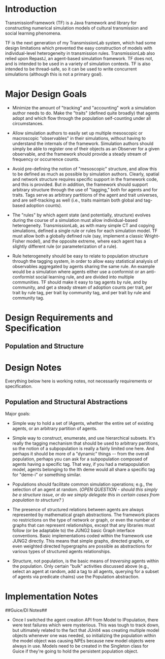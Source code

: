 # Introduction #

TransmissionFramework (TF) is a Java framework and library for constructing numerical simulation models of cultural transmission and social learning phenomena.

TF is the next generation of my TransmissionLab system, which had some design limitations which prevented the easy construction of models with individual-level heterogeneity in transmission rules.  TransmissionLab also relied upon RepastJ, an agent-based simulation framework.  TF does not, and is intended to be used in a variety of simulation contexts.  TF is also intended to be thread-safe, so it can be used to write concurrent simulations (although this is not a primary goal).

# Major Design Goals #

* Minimize the amount of "tracking" and "accounting" work a simulation author needs to do.  Make the "traits" (defined quite broadly) that agents adopt and which flow through the population self-counting under all circumstances.

* Allow simulation authors to easily set up multiple mesoscopic or macroscopic "observables" in their simulations, without having to understand the internals of the framework.  Simulation authors should simply be able to register one of their objects as an Observer for a given observable, and the framework should provide a steady stream of frequency or occurrence counts.

* Avoid pre-defining the notion of "mesoscopic" structure, and allow this to be defined as much as possible by simulation authors.  Clearly, spatial and network structure requires specific support in the framework code, and this is provided.  But in addition, the framework should support arbitrary structure through the use of "tagging," both for agents and for traits.  Tags serve as arbitrary partitions of the agent and trait universes, and are self-tracking as well (i.e., traits maintain both global and tag-based adoption counts).

* The "rules" by which agent state (and potentially, structure) evolves during the course of a simulation must allow individual-based heterogeneity.  TransmissionLab, as with many simple CT and copying simulations, defined a single rule or rules for each simulation model.  TF must allow both a globally defined rule (say, implement a classic Wright-Fisher model), and the opposite extreme, where each agent has a slightly different rule (or parameterization of a rule).

* Rule heterogeneity should be easy to relate to population structure through the tagging system, in order to allow easy statistical analysis of observables aggregated by agents sharing the same rule.  An example would be a simulation where agents either use a conformist or an anti-conformist social learning rule, and are divided into multiple communities.  TF should make it easy to tag agents by rule, and by community, and get a steady stream of adoption counts per trait, per trait by rule tag, per trait by community tag, and per trait by rule and community tag.

# Design Requirements and Specification #

## Population and Structure ##




# Design Notes #

Everything below here is working notes, not necessarily requirements or specification.

## Population and Structural Abstractions ##

Major goals:

* Simple way to hold a set of IAgents, whether the entire set of existing agents, or an arbitrary partition of agents.  

* Simple way to construct, enumerate, and use hierarchical subsets.  It's really the tagging mechanism that should be used to arbitrary partitions, so the notion of a subpopulation is really a fairly limited one here.  And perhaps it should be more of a "dynamic" things -- from the overall population, perhaps you can ask for a subpopulation composed of agents having a specific tag.  That way, if you had a metapopulation model, agents belonging to the Ith deme would all share a specific tag for "deme-i" or something similar.  

* Populations should facilitate common simulation operations; e.g., the selection of an agent at random. (*OPEN QUESTION - should this simply be a structure issue, or do we simply delegate this in certain cases from population to structure?* )

* The presence of structured relations between agents are always represented by mathematical graph abstractions.  The framework places no restrictions on the type of network or graph, or even the number of graphs that can represent relationships, except that any libraries must follow (or be adaptable to) the JUNG2 basic Graph interface conventions.  Basic implementations coded within the framework use JUNG2 directly.  This means that simple graphs, directed graphs, or even weighted directed hypergraphs are possible as abstractions for various types of structured agents relationships.  

* Structure, not population, is the basic means of *traversing* agents within the population.  Only certain "bulk" activities discussed above (e.g., select an agent at random, add a tag to all agents, querying for a subset of agents via predicate chains) use the Population abstraction.  

 

# Implementation Notes #

##Guice/DI Notes##

* Once I switched the agent creation API from Model to IPopulation, there were test failures which were mysterious.  This was tough to track down, but ultimately related to the fact that JUnit4 was creating multiple model objects whenever one was needed, so initializing the population within the model object was causing NPEs because new model objects were always in use.  Models need to be created in the Singleton class for Guice if they're going to hold the persistent population object.


